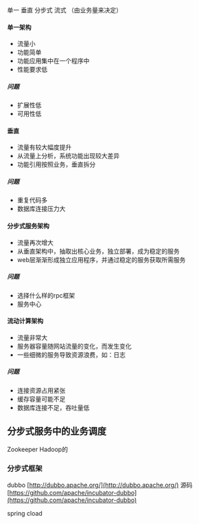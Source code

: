 单一 垂直 分步式 流式  （由业务量来决定）
#### 单一架构 ####
+ 流量小
+ 功能简单
+ 功能应用集中在一个程序中
+ 性能要求低
##### 问题 ####
+ 扩展性低
+ 可用性低
#### 垂直 ####
+ 流量有较大幅度提升
+ 从流量上分析，系统功能出现较大差异
+ 功能引用按照业务，垂直拆分
##### 问题  ####
+ 重复代码多
+ 数据库连接压力大
#### 分步式服务架构 ####
+ 流量再次增大
+ 从垂直架构中，抽取出核心业务，独立部署，成为稳定的服务
+ web层渐渐形成独立应用程序，并通过稳定的服务获取所需服务
##### 问题 ####
+ 选择什么样的rpc框架
+ 服务中心
#### 流动计算架构 ####
+ 流量非常大
+ 服务器容量随网站流量的变化，而发生变化
+ 一些细微的服务导致资源浪费，如：日志
##### 问题 ####
+ 连接资源占用紧张
+ 缓存容量可能不足
+ 数据库连接不足，吞吐量低
## 分步式服务中的业务调度 ##
Zookeeper Hadoop的 
### 分步式框架 ###
dubbo 
[http://dubbo.apache.org/](http://dubbo.apache.org/)
源码
[https://github.com/apache/incubator-dubbo](https://github.com/apache/incubator-dubbo)

spring cload

